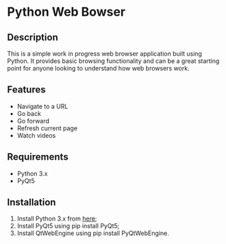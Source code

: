 # Python Web Bowser

## Description
This is a simple work in progress web browser application built using Python. It provides basic browsing functionality and can be a great starting point for anyone looking to understand how web browsers work.

## Features
- Navigate to a URL
- Go back
- Go forward
- Refresh current page
- Watch videos

## Requirements
- Python 3.x
- PyQt5

## Installation
1. Install Python 3.x from [here](https://www.python.org/downloads/);
2. Install PyQt5 using pip install PyQt5;
3. Install QtWebEngine using pip install PyQtWebEngine.
